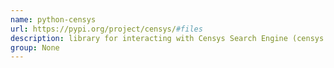 ```yaml
---
name: python-censys
url: https://pypi.org/project/censys/#files
description: library for interacting with Censys Search Engine (censys.io). URL : https://pypi.org/project/censys/#files Groups : None
group: None
---
```


